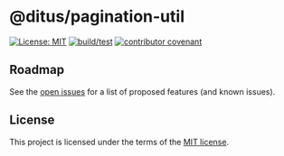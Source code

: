 # @ditus/pagination-util

[![License: MIT](https://img.shields.io:/github/license/ditus-software/pagination-util)](LICENSE)
[![build/test](https://github.com/ditus-software/pagination-util/actions/workflows/node.js.yml/badge.svg?branch=master)](https://github.com/ditus-software/pagination-util/actions/workflows/node.js.yml)
[![contributor covenant](https://img.shields.io/badge/Contributor%20Covenant-v2.0%20adopted-ff69b4.svg)](CODE-OF-CONDUCT.md)

## Roadmap

See the [open issues](https://github.com/ditus-software/pagination-util/issues) for a
list of proposed features (and known issues).

## License

This project is licensed under the terms of the [MIT license](LICENSE.md).
